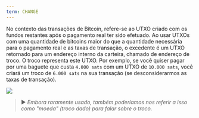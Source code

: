 ```yaml
---
term: CHANGE
---
```


No contexto das transações de Bitcoin, refere-se ao UTXO criado com os fundos restantes após o pagamento real ter sido efetuado. Ao usar UTXOs com uma quantidade de bitcoins maior do que a quantidade necessária para o pagamento real e as taxas de transação, o excedente é um UTXO retornado para um endereço interno da carteira, chamado de endereço de troco. O troco representa este UTXO. Por exemplo, se você quiser pagar por uma baguete que custa `4.000 sats` com um UTXO de `10.000 sats`, você criará um troco de `6.000 sats` na sua transação (se desconsiderarmos as taxas de transação).

![](../../dictionnaire/assets/16.png)

> ► *Embora raramente usado, também poderíamos nos referir a isso como "moeda" (troco dado) para falar sobre o troco.*